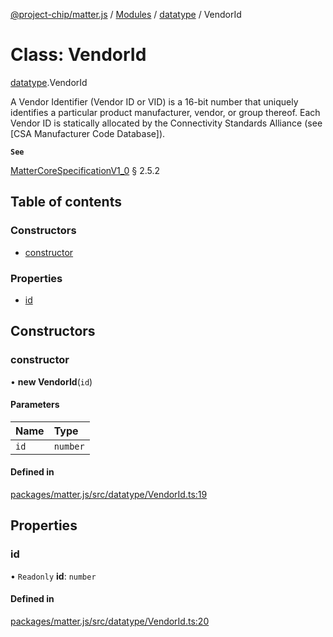 [@project-chip/matter.js](../README.md) / [Modules](../modules.md) / [datatype](../modules/datatype.md) / VendorId

# Class: VendorId

[datatype](../modules/datatype.md).VendorId

A Vendor Identifier (Vendor ID or VID) is a 16-bit number that uniquely identifies a particular
product manufacturer, vendor, or group thereof. Each Vendor ID is statically allocated by the
Connectivity Standards Alliance (see [CSA Manufacturer Code Database]).

**`See`**

[MatterCoreSpecificationV1_0](../interfaces/spec.MatterCoreSpecificationV1_0.md) § 2.5.2

## Table of contents

### Constructors

- [constructor](datatype.VendorId.md#constructor)

### Properties

- [id](datatype.VendorId.md#id)

## Constructors

### constructor

• **new VendorId**(`id`)

#### Parameters

| Name | Type |
| :------ | :------ |
| `id` | `number` |

#### Defined in

[packages/matter.js/src/datatype/VendorId.ts:19](https://github.com/project-chip/matter.js/blob/5bdbf8d/packages/matter.js/src/datatype/VendorId.ts#L19)

## Properties

### id

• `Readonly` **id**: `number`

#### Defined in

[packages/matter.js/src/datatype/VendorId.ts:20](https://github.com/project-chip/matter.js/blob/5bdbf8d/packages/matter.js/src/datatype/VendorId.ts#L20)
